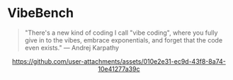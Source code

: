 # VibeBench
> "There's a new kind of coding I call "vibe coding", where you fully give in to the vibes, embrace exponentials, and forget that the code even exists." — Andrej Karpathy


<div align="center">


https://github.com/user-attachments/assets/010e2e31-ec9d-43f8-8a74-10e41277a39c


